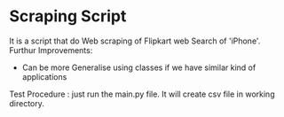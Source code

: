 # Scraping Script
It is a script that do Web scraping of Flipkart web Search of 'iPhone'.
Furthur Improvements:
- Can be more Generalise using classes if we have similar kind of applications

Test Procedure :
just run the main.py file. It will create csv file in working directory.
